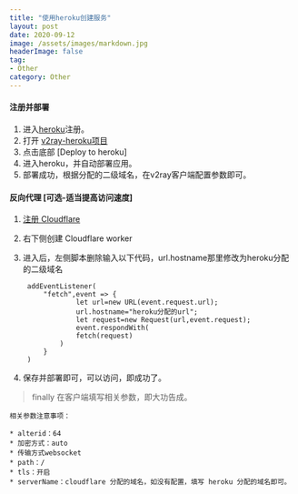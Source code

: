 ```yaml
---
title: "使用heroku创建服务"
layout: post
date: 2020-09-12
image: /assets/images/markdown.jpg
headerImage: false
tag:
- Other
category: Other
---
```




#### 注册并部署
1. 进入[heroku](https://heroku.com)注册。
2. 打开 [v2ray-heroku项目](https://github.com/bclswl0827/v2ray-heroku)
3. 点击底部 [Deploy to heroku]
4. 进入heroku，并自动部署应用。
5. 部署成功，根据分配的二级域名，在v2ray客户端配置参数即可。

#### 反向代理  [可选-适当提高访问速度]
1.  [注册 Cloudflare](https://dash.cloudflare.com/)
2. 右下侧创建 Cloudflare worker
3. 进入后，左侧脚本删除输入以下代码，url.hostname那里修改为heroku分配的二级域名

		addEventListener(
			"fetch",event => {
					let url=new URL(event.request.url);
					url.hostname="heroku分配的url";
					let request=new Request(url,event.request);
					event.respondWith(
					fetch(request)
				)
			}
		)
4. 保存并部署即可，可以访问，即成功了。

> finally 在客户端填写相关参数，即大功告成。

`相关参数注意事项：`

	* alterid：64  
	* 加密方式：auto	
	* 传输方式websocket
	* path：/
	* tls：开启
	* serverName：cloudflare 分配的域名，如没有配置，填写 heroku 分配的域名即可。




	
			








